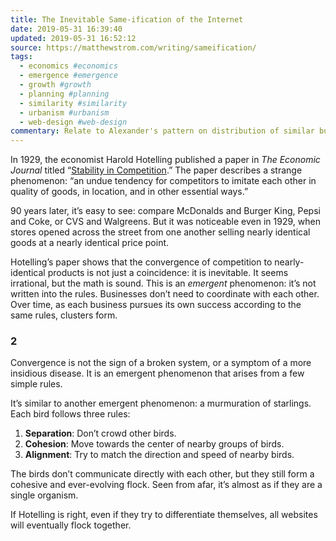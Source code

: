 ```yaml
---
title: The Inevitable Same-ification of the Internet
date: 2019-05-31 16:39:40
updated: 2019-05-31 16:52:12
source: https://matthewstrom.com/writing/sameification/
tags:
  - economics #economics
  - emergence #emergence
  - growth #growth
  - planning #planning
  - similarity #similarity
  - urbanism #urbanism
  - web-design #web-design
commentary: Relate to Alexander's pattern on distribution of similar businesses. There is a tendency for all entertainment offerings to cluster in one area, all food in another, all bars in another. Instead, we should aim for a rough homogenization of goods and services throughout an area, so that there's always a reason to be anywhere. This article talks about why, when left to their own devices, clustering of function inevitably happens, and is a great example of a situation where organic growth does not work in building better communities. When it comes to goods and services, we need a designer (or a planner) at the top who can look at the situation objectively and say “no, we don’t need six coffee shops on one street corner. You’ll need to open your business somewhere else.” Top-down planning of this sort also has the added benefit (or drawback, depending on your perspective) of giving priority to the first business of a certain type in the community, since they can choose freely where they want to open shop.
---
```


In 1929, the economist Harold Hotelling published a paper in *The Economic Journal* titled “[Stability in Competition][1].” The paper describes a strange phenomenon: “an undue tendency for competitors to imitate each other in quality of goods, in location, and in other essential ways.”

90 years later, it’s easy to see: compare McDonalds and Burger King, Pepsi and Coke, or CVS and Walgreens. But it was noticeable even in 1929, when stores opened across the street from one another selling nearly identical goods at a nearly identical price point.

Hotelling’s paper shows that the convergence of competition to nearly-identical products is not just a coincidence: it is inevitable. It seems irrational, but the math is sound. This is an *emergent* phenomenon: it’s not written into the rules. Businesses don’t need to coordinate with each other. Over time, as each business pursues its own success according to the same rules, clusters form.

### 2

Convergence is not the sign of a broken system, or a symptom of a more insidious disease. It is an emergent phenomenon that arises from a few simple rules.

It’s similar to another emergent phenomenon: a murmuration of starlings. Each bird follows three rules:

1.  __Separation__: Don’t crowd other birds.
2.  __Cohesion__: Move towards the center of nearby groups of birds.
3.  __Alignment__: Try to match the direction and speed of nearby birds.

The birds don’t communicate directly with each other, but they still form a cohesive and ever-evolving flock. Seen from afar, it’s almost as if they are a single organism.

If Hotelling is right, even if they try to differentiate themselves, all websites will eventually flock together.

[1]: http://www.math.toronto.edu/mccann/assignments/477/Hotelling29.pdf